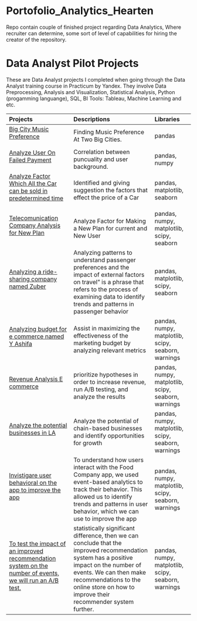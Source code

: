 # Portofolio_Analytics_Hearten
Repo contain couple of finished project regarding Data Analytics, Where recruiter can determine, some sort of level of capabilities for hiring the creator of the repository. 

# Data Analyst Pilot Projects
These are Data Analyst projects I completed when going through the Data Analyst training course in Practicum by Yandex. They involve Data Preprocessing, Analysis and Visualization, Statistical Analysis, Python (progamming languange), SQL, BI Tools: Tableau, Machine Learning and etc.

Projects | Descriptions | Libraries
:-------- | :------------ | :-------- |
<a href="https://github.com/StraightdDumbledore/Portofolio_Analytics_Hearten/tree/Credit-Risk-Analysis" title="Big City Music Preference">Big City Music Preference</a></p> | Finding Music Preference At Two Big Cities. | pandas
<a href="https://github.com/StraightdDumbledore/Portofolio_Analytics_Hearten/tree/Kredit-Risk-Analysis" title="identified correlation between on time payement with user background">Analyze User On Failed Payment </a></p> | Correlation between puncuality and user background. | pandas, numpy
<a href="https://github.com/StraightdDumbledore/Portofolio_Analytics_Hearten/tree/Factor-That-Make-a-Car-Salable" title="Analyze Factor Which All the Car can be sold in predetermined time">Analyze Factor Which All the Car can be sold in predetermined time </a></p> | Identified and giving suggestion the factors that effect the price of a Car | pandas, matplotlib, seaborn
<a href="https://github.com/StraightdDumbledore/Portofolio_Analytics_Hearten/tree/Telecommunication-Company-Analysis" title="Telecomunication Company Analysis for New Plan">Telecomunication Company Analysis for New Plan</a></p> | Analyze Factor for Making a New Plan for current and New User | pandas, numpy, matplotlib, scipy, seaborn
<a href="https://github.com/StraightdDumbledore/Portofolio_Analytics_Hearten/tree/5.-Analisis-Ride-Sharing-CompanyOptimize-Marketing-Marketing-Budget-for-Online-Shop" title="Analyzing a ride-sharing company named Zuber">Analyzing a ride-sharing company named Zuber</a></p> | Analyzing patterns to understand passenger preferences and the impact of external factors on travel” is a phrase that refers to the process of examining data to identify trends and patterns in passenger behavior | pandas, matplotlib, scipy, seaborn
<a href="https://github.com/StraightdDumbledore/Portofolio_Analytics_Hearten/tree/6.-Optimize-the-Marketing-Budget-on-the-Online-Shop-Website" title="Analyzing budget for e commerce named Y Ashifa">Analyzing budget for e commerce named Y Ashifa</a></p> | Assist in maximizing the effectiveness of the marketing budget by analyzing relevant metrics | pandas, numpy, matplotlib, scipy, seaborn, warnings
<a href="https://github.com/StraightdDumbledore/Portofolio_Analytics_Hearten/tree/7.-Analysis-of-Revenue-in-an-Online-Store">Revenue Analysis E commerce </a></p> | prioritize hypotheses in order to increase revenue, run A/B testing, and analyze the results | pandas, numpy, matplotlib, scipy, seaborn, warnings
<a href="https://github.com/StraightdDumbledore/Portofolio_Analytics_Hearten/tree/8.-Market-Research-Related-to-Restaurants-in-LA">Analyze the potential  businesses in LA </a></p> | Analyze the potential of chain-based businesses and identify opportunities for growth | pandas, numpy, matplotlib, scipy, seaborn, warnings
<a href="https://github.com/StraightdDumbledore/Portofolio_Analytics_Hearten/tree/9.-User-Behavior-Analysis-of-the-Food-Company-Application">Invistigare user behavioral on the app to improve the app</a></p> | To understand how users interact with the Food Company app, we used event-based analytics to track their behavior. This allowed us to identify trends and patterns in user behavior, which we can use to improve the app| pandas, numpy, matplotlib, scipy, seaborn, warnings
<a href="https://github.com/StraightdDumbledore/Portofolio_Analytics_Hearten/blob/11.-Analysis-of-The-A/B-Testing-of-International-Online-Shop.ipynb/README.md">To test the impact of an improved recommendation system on the number of events, we will run an A/B test.</a></p> | statistically significant difference, then we can conclude that the improved recommendation system has a positive impact on the number of events. We can then make recommendations to the online store on how to improve their recommender system further. | pandas, numpy, matplotlib, scipy, seaborn, warnings
